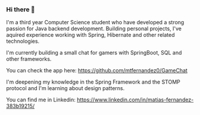 ### Hi there 👋

I'm a third year Computer Science student who have developed a strong passion for Java backend development.
Building personal projects, I've aquired experience working with Spring, Hibernate and other related technologies.


I'm currently building a small chat for gamers with SpringBoot, SQL and other frameworks.

You can check the app here: https://github.com/mtfernandez0/GameChat


I'm deepening my knowledge in the Spring Framework and the STOMP protocol and I'm learning about design patterns.

You can find me in Linkedin: https://www.linkedin.com/in/matias-fernandez-383b19215/

<!--
**mtfernandez0/mtfernandez0** is a ✨ _special_ ✨ repository because its `README.md` (this file) appears on your GitHub profile.

Here are some ideas to get you started:

- 🔭 I’m currently working on ...
- 🌱 I’m currently learning ...
- 👯 I’m looking to collaborate on ...
- 🤔 I’m looking for help with ...
- 💬 Ask me about ...
- 📫 How to reach me: ...
- ⚡ Fun fact: ...
-->

